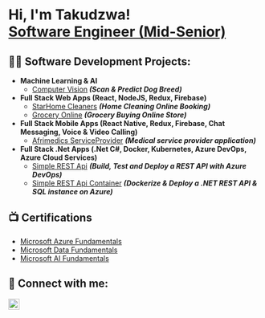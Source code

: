 <h1>Hi, I'm Takudzwa! <br/><a href="https://github.com/Delvin2011">Software Engineer (Mid-Senior)</a></h1>

<h2>👨‍💻 Software Development Projects:</h2>

- <b>Machine Learning & AI</b>
  - [Computer Vision](https://github.com/Delvin2011/Delvin2011.github.io/blob/master/dog_vision.ipynb)<b><i> (Scan & Predict Dog Breed)</b></i>
- <b>Full Stack Web Apps (React, NodeJS, Redux, Firebase)</b>
  - [StarHome Cleaners](https://github.com/Delvin2011/StarHomeCleaners) <b><i>(Home Cleaning Online Booking)</b></i>
  - [Grocery Online](https://github.com/Delvin2011/GroceryOnline) <b><i>(Grocery Buying Online Store)</b></i> 
- <b>Full Stack Mobile Apps (React Native, Redux, Firebase, Chat Messaging, Voice & Video Calling)</b>
  - [Afrimedics ServiceProvider](https://github.com/Delvin2011/AfrimedicsServiceProvider) <b><i>(Medical service provider application)</b></i>
- <b>Full Stack .Net Apps (.Net C#, Docker, Kubernetes, Azure DevOps, Azure Cloud Services)</b>
  - [Simple REST Api](https://github.com/Delvin2011/FunShoppingAPI) <b><i>(Build, Test and Deploy a REST API with Azure DevOps)</b></i> 
  - [Simple REST Api Container](https://github.com/Delvin2011/CatalogAPI) <b><i>(Dockerize & Deploy a .NET REST API & SQL instance on Azure)</b></i> 
  
<h2>📺 Certifications</h2>

- [Microsoft Azure Fundamentals](https://www.credly.com/badges/272bd332-3141-49c4-927f-4c7c95721448/public_url)
- [Microsoft Data Fundamentals](https://www.credly.com/badges/0037b1bf-ecff-46a9-b638-16b0ffd56d35/public_url)
- [Microsoft AI Fundamentals](https://www.credly.com/badges/5bbf94a1-b6fd-4d8e-ade3-83bcbc29afe1/public_url)


<h2> 🤳 Connect with me:</h2>

[<img align="left" alt="JoshMadakor | LinkedIn" width="22px" src="https://cdn.jsdelivr.net/npm/simple-icons@v3/icons/linkedin.svg" />][linkedin]


[linkedin]: https://www.linkedin.com/in/tbtapfumanei/


<!--
**joshmadakor1/joshmadakor1** is a ✨ _special_ ✨ repository because its `README.md` (this file) appears on your GitHub profile.

Here are some ideas to get you started:

- 🔭 I’m currently working on ...
- 🌱 I’m currently learning ...
- 👯 I’m looking to collaborate on ...
- 🤔 I’m looking for help with ...
- 💬 Ask me about ...
- 📫 How to reach me: ...
- 😄 Pronouns: ...
- ⚡ Fun fact: ...
-->
